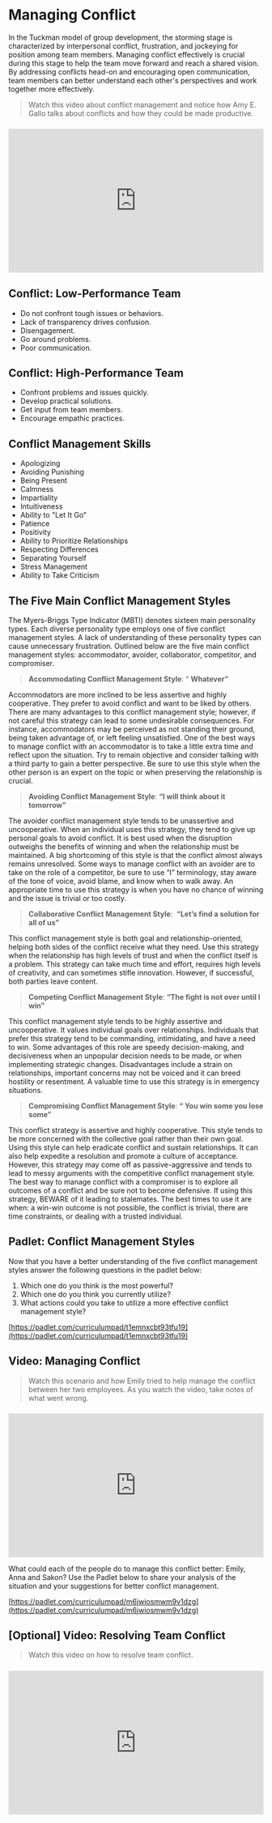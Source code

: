 # Managing Conflict

In the Tuckman model of group development, the storming stage is characterized by interpersonal conflict, frustration, and jockeying for position among team members. Managing conflict effectively is crucial during this stage to help the team move forward and reach a shared vision. By addressing conflicts head-on and encouraging open communication, team members can better understand each other's perspectives and work together more effectively.

> Watch this video about conflict management and notice how Amy E. Gallo talks about conflicts and how they could be made productive.

<div style="position: relative; padding-bottom: 56.25%; height: 0; margin-top:1.6em"><iframe src="https://www.youtube.com/embed/MnaLS7OE2pk;rel=0" title="YouTube video player" frameborder="0" allow="accelerometer; autoplay; clipboard-write; encrypted-media; gyroscope; picture-in-picture" allowfullscreen style="position: absolute; top: 0; left: 0; width: 100%; height: 100%;"></iframe></div>

## Conflict: Low-Performance Team

- Do not confront tough issues or behaviors.
- Lack of transparency drives confusion.
- Disengagement.
- Go around problems.
- Poor communication.

## Conflict: High-Performance Team

- Confront problems and issues quickly.
- Develop practical solutions.
- Get input from team members.
- Encourage empathic practices.

## Conflict Management Skills

- Apologizing
- Avoiding Punishing
- Being Present
- Calmness
- Impartiality
- Intuitiveness
- Ability to "Let It Go"
- Patience
- Positivity
- Ability to Prioritize Relationships
- Respecting Differences
- Separating Yourself
- Stress Management
- Ability to Take Criticism

## The Five Main Conflict Management Styles

The Myers-Briggs Type Indicator (MBTI) denotes sixteen main personality types. Each diverse personality type employs one of five conflict management styles. A lack of understanding of these personality types can cause unnecessary frustration. Outlined below are the five main conflict management styles: accommodator, avoider, collaborator, competitor, and compromiser.

> **Accommodating Conflict Management Style**: “ **Whatever”**

Accommodators are more inclined to be less assertive and highly cooperative. They prefer to avoid conflict and want to be liked by others. There are many advantages to this conflict management style; however, if not careful this strategy can lead to some undesirable consequences. For instance, accommodators may be perceived as not standing their ground, being taken advantage of, or left feeling unsatisfied. One of the best ways to manage conflict with an accommodator is to take a little extra time and reflect upon the situation. Try to remain objective and consider talking with a third party to gain a better perspective. Be sure to use this style when the other person is an expert on the topic or when preserving the relationship is crucial.

>

> **Avoiding Conflict Management Style**: **“I will think about it tomorrow”**

The avoider conflict management style tends to be unassertive and uncooperative. When an individual uses this strategy, they tend to give up personal goals to avoid conflict. It is best used when the disruption outweighs the benefits of winning and when the relationship must be maintained. A big shortcoming of this style is that the conflict almost always remains unresolved. Some ways to manage conflict with an avoider are to take on the role of a competitor, be sure to use “I” terminology, stay aware of the tone of voice, avoid blame, and know when to walk away. An appropriate time to use this strategy is when you have no chance of winning and the issue is trivial or too costly.

>

> **Collaborative Conflict Management Style**:  **“Let’s find a solution for all of us”**

This conflict management style is both goal and relationship-oriented, helping both sides of the conflict receive what they need. Use this strategy when the relationship has high levels of trust and when the conflict itself is a problem. This strategy can take much time and effort, requires high levels of creativity, and can sometimes stifle innovation. However, if successful, both parties leave content.

>

> **Competing Conflict Management Style**: **“The fight is not over until I win”**

This conflict management style tends to be highly assertive and uncooperative. It values individual goals over relationships. Individuals that prefer this strategy tend to be commanding, intimidating, and have a need to win. Some advantages of this role are speedy decision-making, and decisiveness when an unpopular decision needs to be made, or when implementing strategic changes. Disadvantages include a strain on relationships, important concerns may not be voiced and it can breed hostility or resentment. A valuable time to use this strategy is in emergency situations.

>

> **Compromising Conflict Management Style**: **“ You win some you lose some”**

This conflict strategy is assertive and highly cooperative. This style tends to be more concerned with the collective goal rather than their own goal. Using this style can help eradicate conflict and sustain relationships. It can also help expedite a resolution and promote a culture of acceptance. However, this strategy may come off as passive-aggressive and tends to lead to messy arguments with the competitive conflict management style. The best way to manage conflict with a compromiser is to explore all outcomes of a conflict and be sure not to become defensive. If using this strategy, BEWARE of it leading to stalemates. The best times to use it are when: a win-win outcome is not possible, the conflict is trivial, there are time constraints, or dealing with a trusted individual.

>

## Padlet: Conflict Management Styles

Now that you have a better understanding of the five conflict management styles answer the following questions in the padlet below:

1. Which one do you think is the most powerful?
2. Which one do you think you currently utilize?
3. What actions could you take to utilize a more effective conflict management style?

[https://padlet.com/curriculumpad/t1emnxcbt93tfu19](https://padlet.com/curriculumpad/t1emnxcbt93tfu19)

## Video: Managing Conflict

> Watch this scenario and how Emily tried to help manage the conflict between her two employees. As you watch the video, take notes of what went wrong.

<div style="position: relative; padding-bottom: 56.25%; height: 0; margin-top:1.6em"><iframe src="https://www.youtube.com/embed/iRg-HbqqBxI;rel=0" title="YouTube video player" frameborder="0" allow="accelerometer; autoplay; clipboard-write; encrypted-media; gyroscope; picture-in-picture" allowfullscreen style="position: absolute; top: 0; left: 0; width: 100%; height: 100%;"></iframe></div>

What could each of the people do to manage this conflict better: Emily, Anna and Sakon? Use the Padlet below to share your analysis of the situation and your suggestions for better conflict management.

[https://padlet.com/curriculumpad/m6jwiosmwm9v1dzg](https://padlet.com/curriculumpad/m6jwiosmwm9v1dzg)

## [Optional] Video: Resolving Team Conflict

> Watch this video on how to resolve team conflict.

<div style="position: relative; padding-bottom: 56.25%; height: 0; margin-top:1.6em"><iframe src="https://www.youtube.com/embed/XQTpS1OOnI8;rel=0" title="YouTube video player" frameborder="0" allow="accelerometer; autoplay; clipboard-write; encrypted-media; gyroscope; picture-in-picture" allowfullscreen style="position: absolute; top: 0; left: 0; width: 100%; height: 100%;"></iframe></div>
